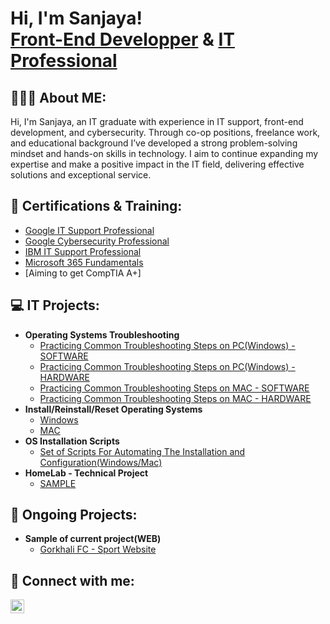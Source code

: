 <h1>Hi, I'm Sanjaya! <br/><a href="https://github.com/sanjayatech-hub">Front-End Developper</a> & <a href="https://www.linkedin.com/in/smongar24/">IT Professional</a>

<h2>👨🏻‍💻 About ME:</h2>
  Hi, I'm Sanjaya, an IT graduate with experience in IT support, front-end development, and cybersecurity. Through co-op positions, freelance work, and educational background I’ve developed a strong problem-solving mindset and hands-on skills in technology. I aim to continue expanding my expertise and make a positive impact in the IT field, delivering effective solutions and exceptional service.<br/>
<h2></h2>

<h2>📑 Certifications & Training:</h2>

  - [Google IT Support Professional](https://github.com/sanjayatech-hub/GoogleITSupportCert)
  - [Google Cybersecurity Professional](https://github.com/sanjayatech-hub/GoogleCybersecurityCert)
  - [IBM IT Support Professional](https://github.com/sanjayatech-hub/IBMCertificate)
  - [Microsoft 365 Fundamentals](https://github.com/sanjayatech-hub/Microsoft365Cert)
  - [Aiming to get CompTIA A+]
<h2>💻 IT Projects:</h2>

- <b>Operating Systems Troubleshooting</b>
  - [Practicing Common Troubleshooting Steps on PC(Windows) - SOFTWARE](https://github.com/sanjayatech-hub/TroubleshootingPC-Software)
  - [Practicing Common Troubleshooting Steps on PC(Windows) - HARDWARE](https://github.com/joshmadakor1/Algorithms-Practice)
  - [Practicing Common Troubleshooting Steps on MAC - SOFTWARE](https://github.com/joshmadakor1/Algorithms-Practice)
  - [Practicing Common Troubleshooting Steps on MAC - HARDWARE](https://github.com/joshmadakor1/Algorithms-Practice)
- <b>Install/Reinstall/Reset Operating Systems</b>
  - [Windows](https://github.com/joshmadakor1/4chan-Image-Analysis-Middleware-C964) <b><i></b></i>
  - [MAC](https://github.com/joshmadakor1/4chan-Image-Analysis-Middleware-C964) <b><i></b></i>
- <b>OS Installation Scripts</b>
  - [Set of Scripts For Automating The Installation and Configuration(Windows/Mac)](https://github.com/joshmadakor1/Sentinel-Lab)
- <b>HomeLab - Technical Project</b>
  - [SAMPLE](https://github.com/joshmadakor1/Sentinel-Lab)

<h2>🚀 Ongoing Projects:</h2>

- <b>Sample of current project(WEB)</b>
  - [Gorkhali FC - Sport Website](https://github.com/sanjayatech-hub/GorkhaliFC)

<h2> 🤳 Connect with me:</h2>

[<img align="left" alt="JoshMadakor | LinkedIn" width="22px" src="https://cdn.jsdelivr.net/npm/simple-icons@v3/icons/linkedin.svg" />][linkedin]

[linkedin]: https://www.linkedin.com/in/smongar24/

<!--
